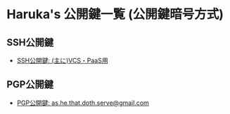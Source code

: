 # Haruka's 公開鍵一覧 (公開鍵暗号方式)

## SSH公開鍵

- [SSH公開鍵: (主に)VCS・PaaS用](./vcs.haruka.key.pub)

## PGP公開鍵

- [PGP公開鍵: as.he.that.doth.serve@gmail.com](./as.he.that.doth.serve.gmail.flowcrypt.pgp.asc)